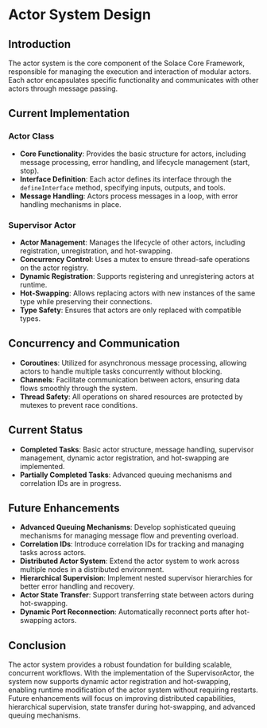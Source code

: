 # Actor System Design

## Introduction
The actor system is the core component of the Solace Core Framework, responsible for managing the execution and interaction of modular actors. Each actor encapsulates specific functionality and communicates with other actors through message passing.

## Current Implementation

### Actor Class
- **Core Functionality**: Provides the basic structure for actors, including message processing, error handling, and lifecycle management (start, stop).
- **Interface Definition**: Each actor defines its interface through the `defineInterface` method, specifying inputs, outputs, and tools.
- **Message Handling**: Actors process messages in a loop, with error handling mechanisms in place.

### Supervisor Actor
- **Actor Management**: Manages the lifecycle of other actors, including registration, unregistration, and hot-swapping.
- **Concurrency Control**: Uses a mutex to ensure thread-safe operations on the actor registry.
- **Dynamic Registration**: Supports registering and unregistering actors at runtime.
- **Hot-Swapping**: Allows replacing actors with new instances of the same type while preserving their connections.
- **Type Safety**: Ensures that actors are only replaced with compatible types.

## Concurrency and Communication
- **Coroutines**: Utilized for asynchronous message processing, allowing actors to handle multiple tasks concurrently without blocking.
- **Channels**: Facilitate communication between actors, ensuring data flows smoothly through the system.
- **Thread Safety**: All operations on shared resources are protected by mutexes to prevent race conditions.

## Current Status
- **Completed Tasks**: Basic actor structure, message handling, supervisor management, dynamic actor registration, and hot-swapping are implemented.
- **Partially Completed Tasks**: Advanced queuing mechanisms and correlation IDs are in progress.

## Future Enhancements
- **Advanced Queuing Mechanisms**: Develop sophisticated queuing mechanisms for managing message flow and preventing overload.
- **Correlation IDs**: Introduce correlation IDs for tracking and managing tasks across actors.
- **Distributed Actor System**: Extend the actor system to work across multiple nodes in a distributed environment.
- **Hierarchical Supervision**: Implement nested supervisor hierarchies for better error handling and recovery.
- **Actor State Transfer**: Support transferring state between actors during hot-swapping.
- **Dynamic Port Reconnection**: Automatically reconnect ports after hot-swapping actors.

## Conclusion
The actor system provides a robust foundation for building scalable, concurrent workflows. With the implementation of the SupervisorActor, the system now supports dynamic actor registration and hot-swapping, enabling runtime modification of the actor system without requiring restarts. Future enhancements will focus on improving distributed capabilities, hierarchical supervision, state transfer during hot-swapping, and advanced queuing mechanisms.
